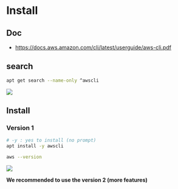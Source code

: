 # Install

## Doc
* https://docs.aws.amazon.com/cli/latest/userguide/aws-cli.pdf

## search
````Bash
apt get search --name-only ^awscli
````
[<img src="https://i.imgur.com/wgLSQsJ.png">](https://i.imgur.com/wgLSQsJ.png)

## Install
### Version 1
````Bash
# -y : yes to install (no prompt)
apt install -y awscli
````
````Bash
aws --version
````
[<img src="https://i.imgur.com/2ywexVo.png">](https://i.imgur.com/2ywexVo.png)

**We recommended to use the version 2 (more features)**
